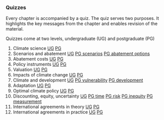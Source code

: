 ### Quizzes

Every chapter is accompanied by a quiz. The quiz serves two purposes. It highlights the key messages from the chapter and enables revision of the material.

Quizzes come at two levels, undergraduate (UG) and postgraduate (PG)
1. Climate science [UG](http://www.surveygizmo.co.uk/s3/2126176/Quiz-UG-Climate-science) [PG](http://www.surveygizmo.co.uk/s3/2152662/Quiz-PG-Climate-science)
2. Scenarios and abatement [UG](http://www.surveygizmo.co.uk/s3/2128975/Quiz-UG-Emission-scenarios) [PG scenarios](http://www.surveygizmo.co.uk/s3/2132132/Quiz-PG-Emission-scenarios) [PG abatement options](http://www.surveygizmo.co.uk/s3/2132134/Quiz-PG-Abatement-options)
3. Abatement costs [UG](http://www.surveygizmo.co.uk/s3/2132834/Quiz-UG-Abatement-costs) [PG](http://www.surveygizmo.com/s3/2263376/Quiz-PG-Abatement-costs)
4. Policy instruments [UG](http://www.surveygizmo.co.uk/s3/2136418/Quiz-UG-Policy-instruments) [PG](http://www.surveygizmo.com/s3/2286824/Quiz-PG-Policy-instruments)
5. Valuation [UG](http://www.surveygizmo.co.uk/s3/2137406/Quiz-UG-Valuation) [PG](http://www.surveygizmo.com/s3/2289823/Quiz-PG-Valuation)
6. Impacts of climate change [UG](http://www.surveygizmo.co.uk/s3/2139354/Quiz-UG-Impacts) [PG](http://www.surveygizmo.com/s3/2511087/Quiz-PG-Impacts)
7. Climate and development [UG](http://www.surveygizmo.co.uk/s3/2139649/Quiz-UG-Development) [PG vulnerability](http://survey.alchemer.com/s3/2512143/Quiz-PG-Vulnerability) [PG development](http://survey.alchemer.com/s3/2557102/Quiz-PG-Development)
8. Adaptation [UG](http://www.surveygizmo.co.uk/s3/2144848/Quiz-UG-Adaptation) [PG](http://survey.alchemer.com/s3/3261895/Quiz-PG-Adaptation)
9. Optimal climate policy [UG](http://www.surveygizmo.co.uk/s3/2147092/Quiz-UG-Optimal-climate-policy) [PG](http://survey.alchemer.com/s3/3262324/Quiz-PG-Optimal-climate-policy)
10. Discounting, equity, uncertainty [UG](http://www.surveygizmo.co.uk/s3/2149012/Quiz-UG-Time-risk-inequity) [PG time](http://survey.alchemer.com/s3/3262833/Quiz-PG-Time) [PG risk](http://survey.alchemer.com/s3/3262835/Quiz-PG-Risk) [PG inequity](http://survey.alchemer.com/s3/3262836/Quiz-PG-Inequity) [PG measurement](http://survey.alchemer.com/s3/3262839/Quiz-PG-Measuring-preferences)
11. International agreements in theory [UG](http://www.surveygizmo.co.uk/s3/2149772/Quiz-UG-International-agreements-in-theory) [PG](http://survey.alchemer.com/s3/3268016/Quiz-PG-International-agreements-in-theory)
12. International agreements in practice [UG](http://www.surveygizmo.co.uk/s3/2151579/Quiz-UG-International-agreements-in-practice) [PG](http://survey.alchemer.com/s3/3268015/Quiz-PG-International-agreements-in-practice)
